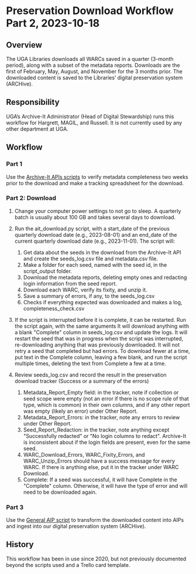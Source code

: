 # Preservation Download Workflow Part 2, 2023-10-18

## Overview

The UGA Libraries downloads all WARCs saved in a quarter (3-month period), along with a subset of the metadata reports.
Downloads are the first of February, May, August, and November for the 3 months prior.
The downloaded content is saved to the Libraries’ digital preservation system (ARCHive).

## Responsibility

UGA’s Archive-It Administrator (Head of Digital Stewardship) runs this workflow for Hargrett, MAGIL, and Russell.
It is not currently used by any other department at UGA.

## Workflow

### Part 1

Use the [Archive-It APIs scripts](https://github.com/uga-libraries/web-archive-it-api) 
to verify metadata completeness two weeks prior to the download and make a tracking spreadsheet for the download.

### Part 2: Download

1. Change your computer power settings to not go to sleep. A quarterly batch is usually about 100 GB and takes several days to download.


2. Run the ait_download.py script, with a start_date of the previous quarterly download date (e.g., 2023-08-01) and an end_date of the current quarterly download date (e.g., 2023-11-01). The script will:
   1. Get data about the seeds in the download from the Archive-It API and create the seeds_log.csv file and metadata.csv file.
   2. Make a folder for each seed, named with the seed id, in the script_output folder.
   3. Download the metadata reports, deleting empty ones and redacting login information from the seed report.
   4. Download each WARC, verify its fixity, and unzip it.
   5. Save a summary of errors, if any, to the seeds_log.csv
   6. Checks if everything expected was downloaded and makes a log, completeness_check.csv
   

3. If the script is interrupted before it is complete, it can be restarted. 
   Run the script again, with the same arguments
   It will download anything with a blank "Complete" column in seeds_log.csv and update the logs. 
   It will restart the seed that was in progress when the script was interrupted, re-downloading anything that was previously downloaded.
   It will not retry a seed that completed but had errors.
   To download fewer at a time, put text in the Complete column, leaving a few blank, and run the script multiple times, deleting the text from Complete a few at a time.

   
4. Review seeds_log.csv and record the result in the preservation download tracker (Success or a summary of the errors)
   1. Metadata_Report_Empty field: in the tracker, note if collection or seed scope were empty 
      (not an error if there is no scope rule of that type, which is common) in their own columns, 
      and if any other report was empty (likely an error) under Other Report.
   2. Metadata_Report_Errors: in the tracker, note any errors to review under Other Report.
   3. Seed_Report_Redaction: in the tracker, note anything except "Successfully redacted" or "No login columns to redact". 
      Archive-It is inconsistent about if the login fields are present, even for the same seed.
   4. WARC_Download_Errors, WARC_Fixity_Errors, and WARC_Unzip_Errors should have a success message for every WARC. 
      If there is anything else, put it in the tracker under WARC Download.
   5. Complete: If a seed was successful, it will have Complete in the "Complete" column. 
      Otherwise, it will have the type of error and will need to be downloaded again.

### Part 3

Use the [General AIP script](https://github.com/uga-libraries/general-aip) 
to transform the downloaded content into AIPs and ingest into our digital preservation system (ARCHive). 

   
## History

This workflow has been in use since 2020, but not previously documented beyond the scripts used and a Trello card template.